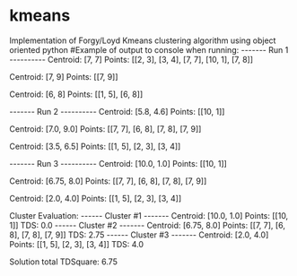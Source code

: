 # kmeans
Implementation of Forgy/Loyd Kmeans clustering algorithm using object oriented python
#Example of output to console when running:
------- Run 1 ----------
Centroid: [7, 7]
Points: [[2, 3], [3, 4], [7, 7], [10, 1], [7, 8]]

Centroid: [7, 9]
Points: [[7, 9]]

Centroid: [6, 8]
Points: [[1, 5], [6, 8]]

------- Run 2 ----------
Centroid: [5.8, 4.6]
Points: [[10, 1]]

Centroid: [7.0, 9.0]
Points: [[7, 7], [6, 8], [7, 8], [7, 9]]

Centroid: [3.5, 6.5]
Points: [[1, 5], [2, 3], [3, 4]]

------- Run 3 ----------
Centroid: [10.0, 1.0]
Points: [[10, 1]]

Centroid: [6.75, 8.0]
Points: [[7, 7], [6, 8], [7, 8], [7, 9]]

Centroid: [2.0, 4.0]
Points: [[1, 5], [2, 3], [3, 4]]

Cluster Evaluation:
------ Cluster #1 -------
Centroid: [10.0, 1.0]
Points: [[10, 1]]
TDS: 0.0
------ Cluster #2 -------
Centroid: [6.75, 8.0]
Points: [[7, 7], [6, 8], [7, 8], [7, 9]]
TDS: 2.75
------ Cluster #3 -------
Centroid: [2.0, 4.0]
Points: [[1, 5], [2, 3], [3, 4]]
TDS: 4.0

Solution total TDSquare: 6.75
